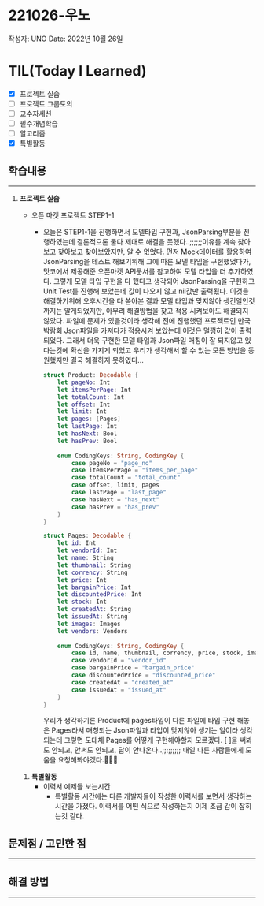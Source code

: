 # 221026-우노

작성자: UNO
Date: 2022년 10월 26일

# TIL(Today I Learned)

- [x]  프로젝트 실습
- [ ]  프로젝트 그룹토의
- [ ]  교수자세션
- [ ]  필수개념학습
- [ ]  알고리즘
- [x]  특별활동

## 학습내용

---

1. **프로젝트 실습**
    - 오픈 마켓 프로젝트 STEP1-1
        - 오늘은 STEP1-1을 진행하면서 모델타입 구현과, JsonParsing부분을 진행하였는데 결론적으론 둘다 제대로 해결을 못했다..;;;;;;이유를 계속 찾아보고 찾아보고 찾아보았지만, 알 수 없었다. 먼저 Mock데이터를 활용하여 JsonParsing을 테스트 해보기위해 그에 따른 모델 타입을 구현했었다가, 맛코에서 제공해준 오픈마켓 API문서를 참고하여 모델 타입을 더 추가하였다. 그렇게 모델 타입 구현을 다 했다고 생각되어 JsonParsing을 구현하고 Unit Test를 진행해 보았는데 값이 나오지 않고 nil값만 출력됬다. 이것을 해결하기위해 오후시간을 다 쏟아본 결과 모델 타입과 맞지않아 생긴일인것 까지는 알게되었지만, 아무리 해결방법을 찾고 적용 시켜보아도 해결되지 않았다. 파일에 문제가 있을것이라 생각해 전에 진행했던 프로젝트인 만국박람회 Json파일을 가져다가 적용시켜 보았는데 이것은 멀쩡히 값이 출력되었다. 그래서 더욱 구현한 모델 타입과 Json파일 매칭이 잘 되지않고 있다는것에 확신을 가지게 되었고 우리가 생각해서 할 수 있는 모든 방법을 동원했지만 결국 해결하지 못하였다…
            
            ```swift
            struct Product: Decodable {
                let pageNo: Int
                let itemsPerPage: Int
                let totalCount: Int
                let offset: Int
                let limit: Int
                let pages: [Pages]
                let lastPage: Int
                let hasNext: Bool
                let hasPrev: Bool
                
                enum CodingKeys: String, CodingKey {
                    case pageNo = "page_no"
                    case itemsPerPage = "items_per_page"
                    case totalCount = "total_count"
                    case offset, limit, pages
                    case lastPage = "last_page"
                    case hasNext = "has_next"
                    case hasPrev = "has_prev"
                }
            }
            ```
            
            ```swift
            struct Pages: Decodable {
                let id: Int
                let vendorId: Int
                let name: String
                let thumbnail: String
                let corrency: String
                let price: Int
                let bargainPrice: Int
                let discountedPrice: Int
                let stock: Int
                let createdAt: String
                let issuedAt: String
                let images: Images
                let vendors: Vendors
               
                enum CodingKeys: String, CodingKey {
                    case id, name, thumbnail, corrency, price, stock, images, vendors
                    case vendorId = "vendor_id"
                    case bargainPrice = "bargain_price"
                    case discountedPrice = "discounted_price"
                    case createdAt = "created_at"
                    case issuedAt = "issued_at"
                }
            }
            ```
            
            우리가 생각하기론 Product에 pages타입이 다른 파일에 타입 구현 해놓은 Pages라서 매칭되는 Json파일과 타입이 맞지않아 생기는 일이라 생각되는데 그렇면 도대체 Pages를 어떻게 구현해야할지 모르겠다. [ ]을 써봐도 안되고, 안써도 안되고, 답이 안나온다..;;;;;;;;; 내일 다른 사람들에게 도움을 요청해봐야겠다.🤯🤬😭
            
    
    1. **특별활동**
        - 이력서 예제들 보는시간
            - 특별활동 시간에는 다른 개발자들이 작성한 이력서를 보면서 생각하는 시간을 가졌다. 이력서를 어떤 식으로 작성하는지 이제 조금 감이 잡히는것 같다.

## 문제점 / 고민한 점

---

## 해결 방법

---